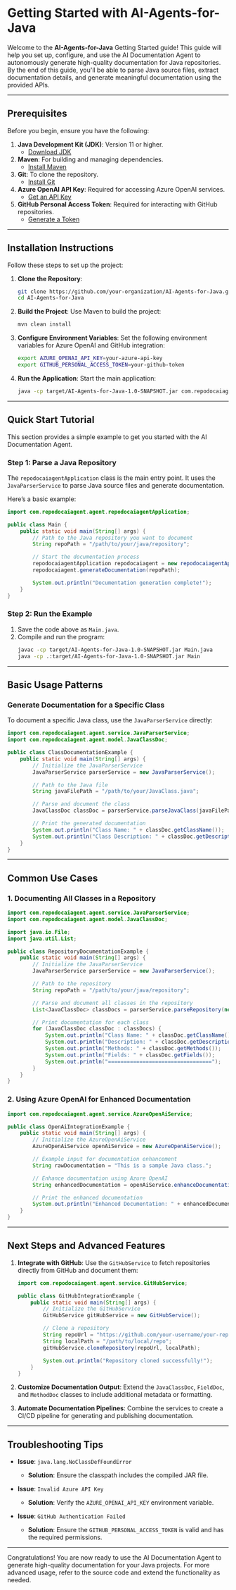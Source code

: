
# Getting Started with AI-Agents-for-Java

Welcome to the **AI-Agents-for-Java** Getting Started guide! This guide will help you set up, configure, and use the AI Documentation Agent to autonomously generate high-quality documentation for Java repositories. By the end of this guide, you'll be able to parse Java source files, extract documentation details, and generate meaningful documentation using the provided APIs.

---

## Prerequisites

Before you begin, ensure you have the following:

1. **Java Development Kit (JDK)**: Version 11 or higher.
   - [Download JDK](https://www.oracle.com/java/technologies/javase-downloads.html)
2. **Maven**: For building and managing dependencies.
   - [Install Maven](https://maven.apache.org/install.html)
3. **Git**: To clone the repository.
   - [Install Git](https://git-scm.com/book/en/v2/Getting-Started-Installing-Git)
4. **Azure OpenAI API Key**: Required for accessing Azure OpenAI services.
   - [Get an API Key](https://learn.microsoft.com/en-us/azure/cognitive-services/openai/quickstart)
5. **GitHub Personal Access Token**: Required for interacting with GitHub repositories.
   - [Generate a Token](https://docs.github.com/en/github/authenticating-to-github/creating-a-personal-access-token)

---

## Installation Instructions

Follow these steps to set up the project:

1. **Clone the Repository**:
   ```bash
   git clone https://github.com/your-organization/AI-Agents-for-Java.git
   cd AI-Agents-for-Java
   ```

2. **Build the Project**:
   Use Maven to build the project:
   ```bash
   mvn clean install
   ```

3. **Configure Environment Variables**:
   Set the following environment variables for Azure OpenAI and GitHub integration:
   ```bash
   export AZURE_OPENAI_API_KEY=your-azure-api-key
   export GITHUB_PERSONAL_ACCESS_TOKEN=your-github-token
   ```

4. **Run the Application**:
   Start the main application:
   ```bash
   java -cp target/AI-Agents-for-Java-1.0-SNAPSHOT.jar com.repodocaiagent.agent.repodocaiagentApplication
   ```

---

## Quick Start Tutorial

This section provides a simple example to get you started with the AI Documentation Agent.

### Step 1: Parse a Java Repository

The `repodocaiagentApplication` class is the main entry point. It uses the `JavaParserService` to parse Java source files and generate documentation.

Here’s a basic example:

```java
import com.repodocaiagent.agent.repodocaiagentApplication;

public class Main {
    public static void main(String[] args) {
        // Path to the Java repository you want to document
        String repoPath = "/path/to/your/java/repository";

        // Start the documentation process
        repodocaiagentApplication repodocaiagent = new repodocaiagentApplication();
        repodocaiagent.generateDocumentation(repoPath);

        System.out.println("Documentation generation complete!");
    }
}
```

### Step 2: Run the Example

1. Save the code above as `Main.java`.
2. Compile and run the program:
   ```bash
   javac -cp target/AI-Agents-for-Java-1.0-SNAPSHOT.jar Main.java
   java -cp .:target/AI-Agents-for-Java-1.0-SNAPSHOT.jar Main
   ```

---

## Basic Usage Patterns

### Generate Documentation for a Specific Class

To document a specific Java class, use the `JavaParserService` directly:

```java
import com.repodocaiagent.agent.service.JavaParserService;
import com.repodocaiagent.agent.model.JavaClassDoc;

public class ClassDocumentationExample {
    public static void main(String[] args) {
        // Initialize the JavaParserService
        JavaParserService parserService = new JavaParserService();

        // Path to the Java file
        String javaFilePath = "/path/to/your/JavaClass.java";

        // Parse and document the class
        JavaClassDoc classDoc = parserService.parseJavaClass(javaFilePath);

        // Print the generated documentation
        System.out.println("Class Name: " + classDoc.getClassName());
        System.out.println("Class Description: " + classDoc.getDescription());
    }
}
```

---

## Common Use Cases

### 1. Documenting All Classes in a Repository

```java
import com.repodocaiagent.agent.service.JavaParserService;
import com.repodocaiagent.agent.model.JavaClassDoc;

import java.io.File;
import java.util.List;

public class RepositoryDocumentationExample {
    public static void main(String[] args) {
        // Initialize the JavaParserService
        JavaParserService parserService = new JavaParserService();

        // Path to the repository
        String repoPath = "/path/to/your/java/repository";

        // Parse and document all classes in the repository
        List<JavaClassDoc> classDocs = parserService.parseRepository(new File(repoPath));

        // Print documentation for each class
        for (JavaClassDoc classDoc : classDocs) {
            System.out.println("Class Name: " + classDoc.getClassName());
            System.out.println("Description: " + classDoc.getDescription());
            System.out.println("Methods: " + classDoc.getMethods());
            System.out.println("Fields: " + classDoc.getFields());
            System.out.println("=================================");
        }
    }
}
```

### 2. Using Azure OpenAI for Enhanced Documentation

```java
import com.repodocaiagent.agent.service.AzureOpenAiService;

public class OpenAiIntegrationExample {
    public static void main(String[] args) {
        // Initialize the AzureOpenAiService
        AzureOpenAiService openAiService = new AzureOpenAiService();

        // Example input for documentation enhancement
        String rawDocumentation = "This is a sample Java class.";

        // Enhance documentation using Azure OpenAI
        String enhancedDocumentation = openAiService.enhanceDocumentation(rawDocumentation);

        // Print the enhanced documentation
        System.out.println("Enhanced Documentation: " + enhancedDocumentation);
    }
}
```

---

## Next Steps and Advanced Features

1. **Integrate with GitHub**:
   Use the `GitHubService` to fetch repositories directly from GitHub and document them:
   ```java
   import com.repodocaiagent.agent.service.GitHubService;

   public class GitHubIntegrationExample {
       public static void main(String[] args) {
           // Initialize the GitHubService
           GitHubService gitHubService = new GitHubService();

           // Clone a repository
           String repoUrl = "https://github.com/your-username/your-repo.git";
           String localPath = "/path/to/local/repo";
           gitHubService.cloneRepository(repoUrl, localPath);

           System.out.println("Repository cloned successfully!");
       }
   }
   ```

2. **Customize Documentation Output**:
   Extend the `JavaClassDoc`, `FieldDoc`, and `MethodDoc` classes to include additional metadata or formatting.

3. **Automate Documentation Pipelines**:
   Combine the services to create a CI/CD pipeline for generating and publishing documentation.

---

## Troubleshooting Tips

- **Issue**: `java.lang.NoClassDefFoundError`
  - **Solution**: Ensure the classpath includes the compiled JAR file.

- **Issue**: `Invalid Azure API Key`
  - **Solution**: Verify the `AZURE_OPENAI_API_KEY` environment variable.

- **Issue**: `GitHub Authentication Failed`
  - **Solution**: Ensure the `GITHUB_PERSONAL_ACCESS_TOKEN` is valid and has the required permissions.

---

Congratulations! You are now ready to use the AI Documentation Agent to generate high-quality documentation for your Java projects. For more advanced usage, refer to the source code and extend the functionality as needed.
```